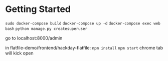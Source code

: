 # Getting Started
`sudo docker-compose build`
`docker-compose up -d`
`docker-compose exec web bash`
`python manage.py createsuperuser`

go to localhost:8000/admin

in flatfile-demo/frontend/hackday-flatfile:
`npm install`
`npm start`
chrome tab will kick open 
